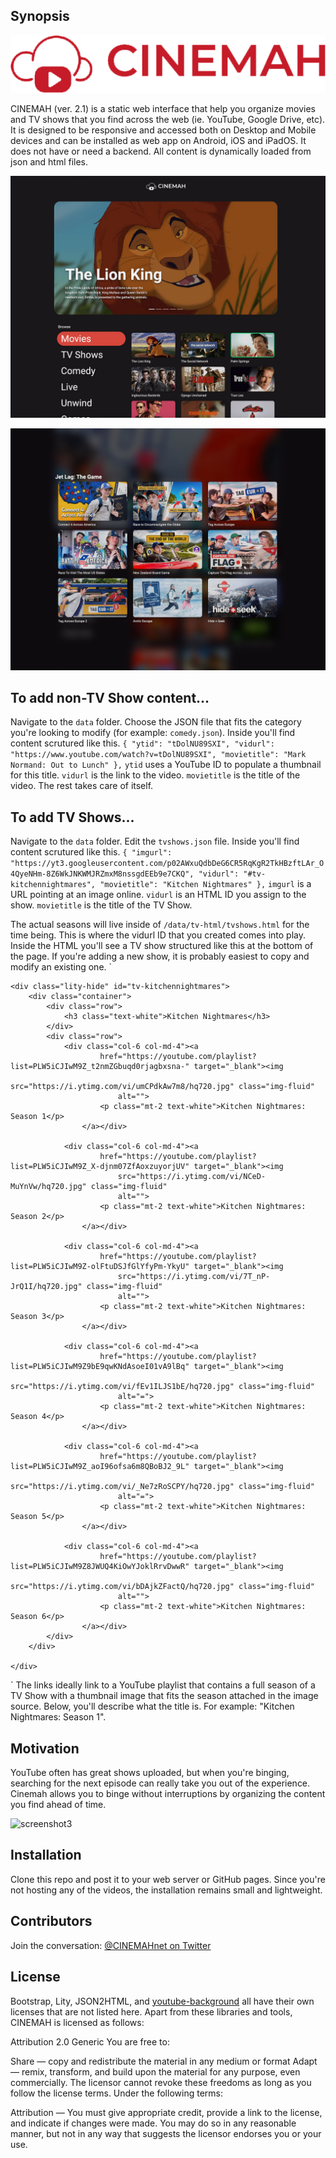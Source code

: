 ## Synopsis
![logo](https://raw.githubusercontent.com/KevDoy/CINEMAH/master/logo.png "CINEMAH logo")

CINEMAH (ver. 2.1) is a static web interface that help you organize movies and TV shows that you find across the web (ie. YouTube, Google Drive, etc). It is designed to be responsive and accessed both on Desktop and Mobile devices and can be installed as web app on Android, iOS and iPadOS. It does not have or need a backend. All content is dynamically loaded from json and html files.

![screenshot](https://raw.githubusercontent.com/KevDoy/CINEMAH/master/screenshot.jpg "CINEMAH Main Page")

![screenshot2](https://raw.githubusercontent.com/KevDoy/CINEMAH/master/screenshot2.jpg "CINEMAH TV Show Overlay")

## To add non-TV Show content...

Navigate to the `data` folder. Choose the JSON file that fits the category you're looking to modify (for example: `comedy.json`).
Inside you'll find content scrutured like this.
`{
		"ytid": "tDolNU89SXI",
        "vidurl": "https://www.youtube.com/watch?v=tDolNU89SXI",
        "movietitle": "Mark Normand: Out to Lunch"
	},`
`ytid` uses a YouTube ID to populate a thumbnail for this title. `vidurl` is the link to the video. `movietitle` is the title of the video.
The rest takes care of itself.

## To add TV Shows...

Navigate to the `data` folder. Edit the `tvshows.json` file. 
Inside you'll find content scrutured like this.
`{
		"imgurl": "https://yt3.googleusercontent.com/p02AWxuQdbDeG6CR5RqKgR2TkHBzftLAr_O4QyeNHm-8Z6WkJNKWMJRZmxM8nssgdEEb9e7CKQ",
        "vidurl": "#tv-kitchennightmares",
        "movietitle": "Kitchen Nightmares"
	},`
`imgurl` is a URL pointing at an image online. `vidurl` is an HTML ID you assign to the show. `movietitle` is the title of the TV Show.

The actual seasons will live inside of `/data/tv-html/tvshows.html` for the time being. This is where the vidurl ID that you created comes into play.
Inside the HTML you'll see a TV show structured like this at the bottom of the page. If you're adding a new show, it is probably easiest to copy and modify an existing one.
`
<!-- TV Show: Kitchen Nightmares -->
	<div class="lity-hide" id="tv-kitchennightmares">
		<div class="container">
			<div class="row">
				<h3 class="text-white">Kitchen Nightmares</h3>
			</div>
			<div class="row">
				<div class="col-6 col-md-4"><a
						href="https://youtube.com/playlist?list=PLW5iCJIwM9Z_t2nmZGbuqd0rjagbxsna-" target="_blank"><img
							src="https://i.ytimg.com/vi/umCPdkAw7m8/hq720.jpg" class="img-fluid"
							alt="">
						<p class="mt-2 text-white">Kitchen Nightmares: Season 1</p>
					</a></div>

				<div class="col-6 col-md-4"><a
						href="https://youtube.com/playlist?list=PLW5iCJIwM9Z_X-djnm07ZfAoxzuyorjUV" target="_blank"><img
							src="https://i.ytimg.com/vi/NCeD-MuYnVw/hq720.jpg" class="img-fluid"
							alt="">
						<p class="mt-2 text-white">Kitchen Nightmares: Season 2</p>
					</a></div>

				<div class="col-6 col-md-4"><a
						href="https://youtube.com/playlist?list=PLW5iCJIwM9Z-olFtuDSJfGlYfyPm-YkyU" target="_blank"><img
							src="https://i.ytimg.com/vi/7T_nP-JrQ1I/hq720.jpg" class="img-fluid"
							alt="">
						<p class="mt-2 text-white">Kitchen Nightmares: Season 3</p>
					</a></div>

				<div class="col-6 col-md-4"><a
						href="https://youtube.com/playlist?list=PLW5iCJIwM9Z9bE9qwKNdAsoeI01vA9lBq" target="_blank"><img
							src="https://i.ytimg.com/vi/fEv1ILJS1bE/hq720.jpg" class="img-fluid"
							alt="=">
						<p class="mt-2 text-white">Kitchen Nightmares: Season 4</p>
					</a></div>

				<div class="col-6 col-md-4"><a
						href="https://youtube.com/playlist?list=PLW5iCJIwM9Z_aoI96ofsa6m8QBoBJ2_9L" target="_blank"><img
							src="https://i.ytimg.com/vi/_Ne7zRoSCPY/hq720.jpg" class="img-fluid"
							alt="=">
						<p class="mt-2 text-white">Kitchen Nightmares: Season 5</p>
					</a></div>

				<div class="col-6 col-md-4"><a
						href="https://youtube.com/playlist?list=PLW5iCJIwM9Z8JWUQ4KiOwYJoklRrvDwwR" target="_blank"><img
							src="https://i.ytimg.com/vi/bDAjkZFactQ/hq720.jpg" class="img-fluid"
							alt="">
						<p class="mt-2 text-white">Kitchen Nightmares: Season 6</p>
					</a></div>
			</div>
		</div>

	</div>
`
The links ideally link to a YouTube playlist that contains a full season of a TV Show with a thumbnail image that fits the season attached in the image source. Below, you'll describe what the title is. For example: "Kitchen Nightmares: Season 1".


## Motivation

YouTube often has great shows uploaded, but when you're binging, searching for the next episode can really take you out of the experience. Cinemah allows you to binge without interruptions by organizing the content you find ahead of time.

![screenshot3](https://raw.githubusercontent.com/KevDoy/CINEMAH/master/screenshot3.gif "CINEMAH TV Show binge experience")


## Installation

Clone this repo and post it to your web server or GitHub pages. Since you're not hosting any of the videos, the installation remains small and lightweight.


## Contributors

Join the conversation:
[@CINEMAHnet on Twitter](https://www.twitter.com/CINEMAHnet)

## License
Bootstrap, Lity, JSON2HTML, and [youtube-background](https://github.com/stamat/youtube-background) all have their own licenses that are not listed here. Apart from these libraries and tools, CINEMAH is licensed as follows:

Attribution 2.0 Generic
You are free to:


Share — copy and redistribute the material in any medium or format
Adapt — remix, transform, and build upon the material
for any purpose, even commercially.
The licensor cannot revoke these freedoms as long as you follow the license terms.
Under the following terms:

Attribution — You must give appropriate credit, provide a link to the license, and indicate if changes were made. You may do so in any reasonable manner, but not in any way that suggests the licensor endorses you or your use.

